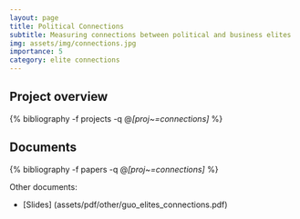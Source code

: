 ```yaml
---
layout: page
title: Political Connections
subtitle: Measuring connections between political and business elites
img: assets/img/connections.jpg
importance: 5
category: elite connections
---
```


## Project overview

<div class="publications">

  {% bibliography -f projects -q @*[proj~=connections]* %}

</div>

## Documents

<div class="publications">

  {% bibliography -f papers -q @*[proj~=connections]* %}

</div>



Other documents: 
* [Slides] (assets/pdf/other/guo_elites_connections.pdf) 
